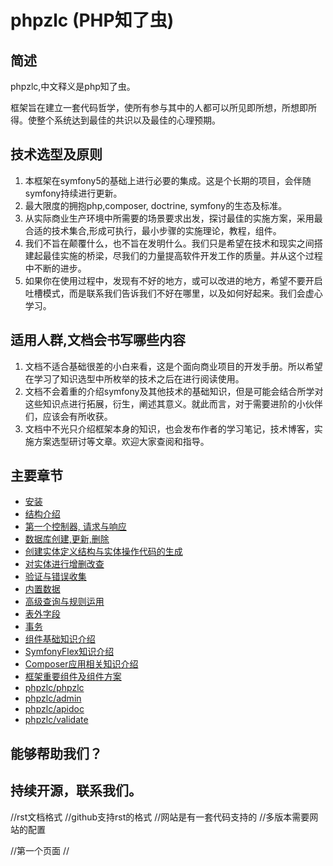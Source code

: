 # phpzlc (PHP知了虫)

## 简述

phpzlc,中文释义是php知了虫。

框架旨在建立一套代码哲学，使所有参与其中的人都可以所见即所想，所想即所得。使整个系统达到最佳的共识以及最佳的心理预期。

## 技术选型及原则

1. 本框架在symfony5的基础上进行必要的集成。这是个长期的项目，会伴随symfony持续进行更新。
2. 最大限度的拥抱php,composer, doctrine, symfony的生态及标准。
3. 从实际商业生产环境中所需要的场景要求出发，探讨最佳的实施方案，采用最合适的技术集合,形成可执行，最小步骤的实施理论，教程，组件。
4. 我们不旨在颠覆什么，也不旨在发明什么。我们只是希望在技术和现实之间搭建起最佳实施的桥梁，尽我们的力量提高软件开发工作的质量。并从这个过程中不断的进步。
5. 如果你在使用过程中，发现有不好的地方，或可以改进的地方，希望不要开启吐槽模式，而是联系我们告诉我们不好在哪里，以及如何好起来。我们会虚心学习。

## 适用人群,文档会书写哪些内容

1. 文档不适合基础很差的小白来看，这是个面向商业项目的开发手册。所以希望在学习了知识选型中所枚举的技术之后在进行阅读使用。
2. 文档不会着重的介绍symfony及其他技术的基础知识，但是可能会结合所学对这些知识点进行拓展，衍生，阐述其意义。就此而言，对于需要进阶的小伙伴们，应该会有所收获。
3. 文档中不光只介绍框架本身的知识，也会发布作者的学习笔记，技术博客，实施方案选型研讨等文章。欢迎大家查阅和指导。

## 主要章节

+ [安装](./doctrine/orm/对symfony-doctrine的改造.md)
+ [结构介绍](#)
+ [第一个控制器, 请求与响应](#)
+ [数据库创建,更新,删除](#)
+ [创建实体定义结构与实体操作代码的生成](#)
+ [对实体进行增删改查](#)
+ [验证与错误收集](#)
+ [内置数据](#)
+ [高级查询与规则运用](#)
+ [表外字段](#)
+ [事务](#)
+ [组件基础知识介绍](#)
+ [SymfonyFlex知识介绍](#)
+ [Composer应用相关知识介绍](#)
+ [框架重要组件及组件方案](#)
+ [phpzlc/phpzlc](#)
+ [phpzlc/admin](#)
+ [phpzlc/apidoc](#)
+ [phpzlc/validate](#)

## 能够帮助我们？

## 持续开源，联系我们。

//rst文档格式
//github支持rst的格式
//网站是有一套代码支持的
//多版本需要网站的配置

//第一个页面
//


